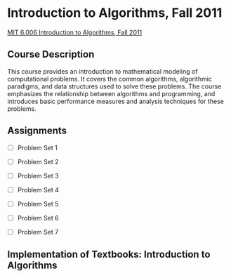 # Introduction to Algorithms, Fall 2011
[MIT 6.006 Introduction to Algorithms, Fall 2011](https://ocw.mit.edu/courses/electrical-engineering-and-computer-science/6-006-introduction-to-algorithms-fall-2011/index.htm)


## Course Description

This course provides an introduction to mathematical modeling of computational problems. It covers the common algorithms, algorithmic paradigms, and data structures used to solve these problems. The course emphasizes the relationship between algorithms and programming, and introduces basic performance measures and analysis techniques for these problems.


## Assignments

- [ ] Problem Set 1
- [ ] Problem Set 2
- [ ] Problem Set 3
- [ ] Problem Set 4
- [ ] Problem Set 5
- [ ] Problem Set 6
- [ ] Problem Set 7


## Implementation of Textbooks: Introduction to Algorithms



